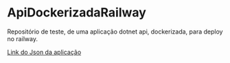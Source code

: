 # ApiDockerizadaRailway
Repositório de teste, de uma aplicação dotnet api, dockerizada, para deploy no railway.

[Link do Json da aplicação](apidockerizadarailway-production.up.railway.app/WeatherForecast)
